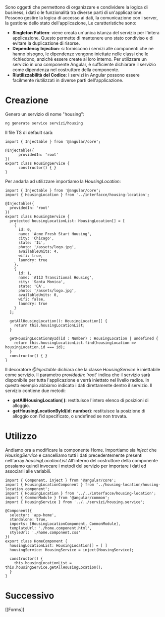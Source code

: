 Sono oggetti che permettono di organizzare e condividere la logica di business, i dati o le funzionalità tra diverse parti di un'applicazione.
Possono gestire la logica di accesso ai dati, la comunicazione con i server, la gestione dello stato dell'applicazione, 
Le caratteristiche sono:
- **Singleton Pattern**: viene creata un'unica istanza del servizio per l'intera applicazione. Questo permette di mantenere uno stato condiviso e di evitare la duplicazione di risorse.
- **Dependency Injection**: si forniscono i servizi alle componenti che ne hanno bisogno, le dipendenze vengono iniettate nelle classi che le richiedono, anziché essere create al loro interno. Per utilizzare un servizio in una componente Angular, è sufficiente dichiarare il servizio come dipendenza nel costruttore della componente. 
- **Riutilizzabilità del Codice**: i servizi in Angular possono essere facilmente riutilizzati in diverse parti dell'applicazione.

# Creazione

Genero un servizio di nome "housing":

	ng generate service servizi/housing

Il file TS di default sarà:

	import { Injectable } from '@angular/core';
	
	@Injectable({
		  providedIn: 'root'
	})
	export class HousingService {
		  constructor() { }
	}
	
Per andarla ad utilizzare importiamo la *HousingLocation*:

	import { Injectable } from '@angular/core';
	import { HousingLocation } from '../interfacce/housing-location';
	
	@Injectable({
	  providedIn: 'root'
	})
	export class HousingService {
	  protected housingLocationList: HousingLocation[] = [
	    {
	      id: 0,
	      name: 'Acme Fresh Start Housing',
	      city: 'Chicago',
	      state: 'IL',
	      photo: '/assets/logo.jpg',
	      availableUnits: 4,
	      wifi: true,
	      laundry: true
	    },
	    {
	      id: 1,
	      name: 'A113 Transitional Housing',
	      city: 'Santa Monica',
	      state: 'CA',
	      photo: '/assets/logo.jpg',
	      availableUnits: 0,
	      wifi: false,
	      laundry: true
	    }
	  ];
	
	  getAllHousingLocation(): HousingLocation[] {
		return this.housingLocationList;
	  }
	
	  getHousingLocationById(id : Number) : HousingLocation | undefined {
		return this.housingLocationList.find(housingLocation => housingLocation.id === id);
	  }
	  constructor() { }
	}

Il decoratore *@Injectable* dichiara che la classe *HousingService* è iniettabile come servizio. 
Il parametro *providedIn: 'root'* indica che il servizio sarà disponibile per tutta l'applicazione e verrà iniettato nel livello radice.
In questo esempio abbiamo indicato i dati direttamente dentro il servizio.
Il servizio contiene due metodi:
- **getAllHousingLocation( )**: restituisce l'intero elenco di posizioni di alloggio.
- **getHousingLocationById(id: number)**: restituisce la posizione di alloggio con l'id specificato, o undefined se non trovata.


# Utilizzo

Andiamo ora a modificare la componente Home. 
Importiamo sia *inject* che *HousingService* e cancelliamo tutti i dati precedentemente presenti nell'array *housingLocationList*
All'interno del costruttore della componente possiamo quindi invocare i metodi del servizio per importare i dati ed associarli alle variabili.

	import { Component, inject } from '@angular/core';
	import { HousingLocationComponent } from '../housing-location/housing-location.component';
	import { HousingLocation } from '../../interfacce/housing-location';
	import { CommonModule } from '@angular/common';
	import { HousingService } from '../../servizi/housing.service';
	  
	@Component({
	  selector: 'app-home',
	  standalone: true,
	  imports: [HousingLocationComponent, CommonModule],
	  templateUrl: './home.component.html',
	  styleUrl: './home.component.css'
	})
	export class HomeComponent {
	  housingLocationList: HousingLocation[] = [ ]
	  housingService: HousingService = inject(HousingService);
	
	  constructor() {
	    this.housingLocationList = this.housingService.getAllHousingLocation();
	  }
	}

# Successivo
[[Forms]]